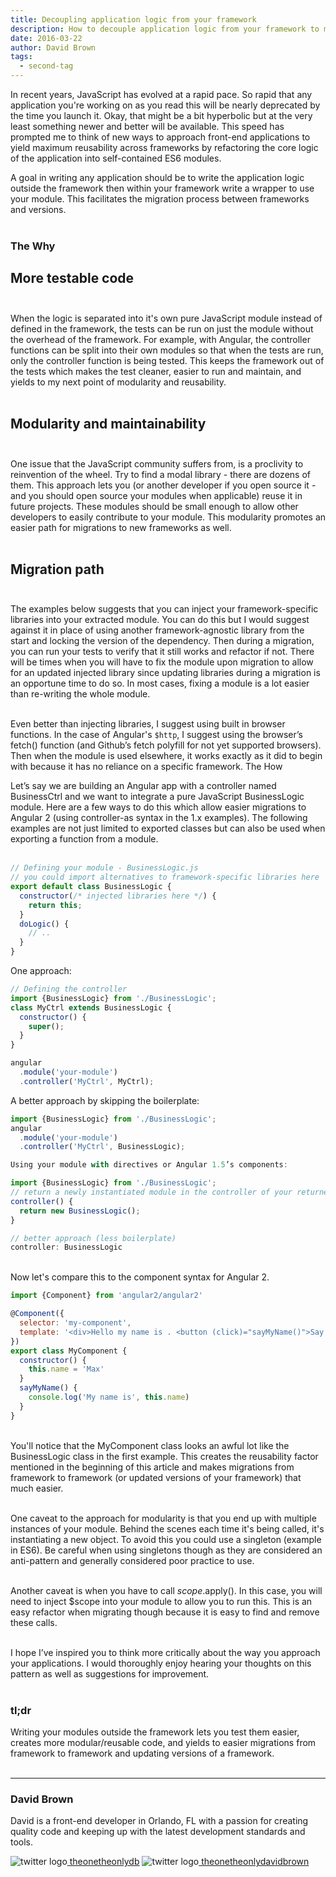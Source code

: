 ```yaml
---
title: Decoupling application logic from your framework
description: How to decouple application logic from your framework to make your angular apps more modular and testable.
date: 2016-03-22
author: David Brown
tags:
  - second-tag
---
```



In recent years, JavaScript has evolved at a rapid pace. So rapid that any application you're working on as you read this will be nearly deprecated by the time you launch it. Okay, that might be a bit hyperbolic but at the very least something newer and better will be available. This speed has prompted me to think of new ways to approach front-end applications to yield maximum reusability across frameworks by refactoring the core logic of the application into self-contained ES6 modules.

A goal in writing any application should be to write the application logic outside the framework then within your framework write a wrapper to use your module. This facilitates the migration process between frameworks and versions.<br><br>

### The Why<br>

## **More testable code** <br><br>

When the logic is separated into it's own pure JavaScript module instead of defined in the framework, the tests can be run on just the module without the overhead of the framework. For example, with Angular, the controller functions can be split into their own modules so that when the tests are run, only the controller function is being tested. This keeps the framework out of the tests which makes the test cleaner, easier to run and maintain, and yields to my next point of modularity and reusability.<br><br>

## **Modularity and maintainability**<br><br>

One issue that the JavaScript community suffers from, is a proclivity to reinvention of the wheel. Try to find a modal library - there are dozens of them. This approach lets you (or another developer if you open source it - and you should open source your modules when applicable) reuse it in future projects. These modules should be small enough to allow other developers to easily contribute to your module. This modularity promotes an easier path for migrations to new frameworks as well.<br><br>

## **Migration path**<br><br>

The examples below suggests that you can inject your framework-specific libraries into your extracted module. You can do this but I would suggest against it in place of using another framework-agnostic library from the start and locking the version of the dependency. Then during a migration, you can run your tests to verify that it still works and refactor if not. There will be times when you will have to fix the module upon migration to allow for an updated injected library since updating libraries during a migration is an opportune time to do so. In most cases, fixing a module is a lot easier than re-writing the whole module.<br><br>

Even better than injecting libraries, I suggest using built in browser functions. In the case of Angular's `$http`, I suggest using the browser’s fetch() function (and Github’s fetch polyfill for not yet supported browsers). Then when the module is used elsewhere, it works exactly as it did to begin with because it has no reliance on a specific framework.
The How

Let’s say we are building an Angular app with a controller named BusinessCtrl and we want to integrate a pure JavaScript BusinessLogic module. Here are a few ways to do this which allow easier migrations to Angular 2 (using controller-as syntax in the 1.x examples). The following examples are not just limited to exported classes but can also be used when exporting a function from a module.<br><br>

```javascript
// Defining your module - BusinessLogic.js 
// you could import alternatives to framework-specific libraries here
export default class BusinessLogic {
  constructor(/* injected libraries here */) {
    return this;
  }
  doLogic() {
    // ..
  }
}
```

One approach:

```javascript
// Defining the controller
import {BusinessLogic} from './BusinessLogic';
class MyCtrl extends BusinessLogic {
  constructor() {
    super();
  }
}

angular
  .module('your-module')
  .controller('MyCtrl', MyCtrl);
  ```

A better approach by skipping the boilerplate:

```js
import {BusinessLogic} from './BusinessLogic';
angular
  .module('your-module')
  .controller('MyCtrl', BusinessLogic);

Using your module with directives or Angular 1.5’s components:

import {BusinessLogic} from './BusinessLogic';
// return a newly instantiated module in the controller of your returned object
controller() {
  return new BusinessLogic();
}

// better approach (less boilerplate)
controller: BusinessLogic
```

<br>
Now let's compare this to the component syntax for Angular 2.

```js
import {Component} from 'angular2/angular2'

@Component({
  selector: 'my-component',
  template: '<div>Hello my name is . <button (click)="sayMyName()">Say my name</button></div>'
})
export class MyComponent {
  constructor() {
    this.name = 'Max'
  }
  sayMyName() {
    console.log('My name is', this.name)
  }
}
```

<br>
You'll notice that the MyComponent class looks an awful lot like the BusinessLogic class in the first example. This creates the reusability factor mentioned in the beginning of this article and makes migrations from framework to framework (or updated versions of your framework) that much easier.<br><br>

One caveat to the approach for modularity is that you end up with multiple instances of your module. Behind the scenes each time it's being called, it's instantiating a new object. To avoid this you could use a singleton (example in ES6). Be careful when using singletons though as they are considered an anti-pattern and generally considered poor practice to use.<br><br>

Another caveat is when you have to call $scope.$apply(). In this case, you will need to inject $scope into your module to allow you to run this. This is an easy refactor when migrating though because it is easy to find and remove these calls.<br><br>

I hope I’ve inspired you to think more critically about the way you approach your applications. I would thoroughly enjoy hearing your thoughts on this pattern as well as suggestions for improvement.<br><br>

### tl;dr

Writing your modules outside the framework lets you test them easier, creates more modular/reusable code, and yields to easier migrations from framework to framework and updating versions of a framework.<br><br>

---

### David Brown

David is a front-end developer in Orlando, FL with a passion for creating quality code and keeping up with the latest development standards and tools.

<img src="/static/img/twitter--v1.png"
alt="twitter logo"
class="h-3.5 w-3.5 inline-flex"/><a href ="https://twitter.com/theonetheonlydb" class = "hover:text-indigo-400"> theonetheonlydb</a>
<img src="/static/img/github.png"
alt="twitter logo"
class="h-8 w-8 inline-flex"/><a href ="https://github.com/theonetheonlydavidbrown" class = "hover:text-indigo-400"> theonetheonlydavidbrown</a>
<br><br><br>
